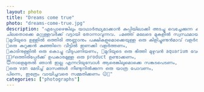 ```yaml
---		
layout: photo
title: "Dreams come true"
photo: "dreams-come-true.jpg"
description: "എപ്പോഴെങ്കിലും യാഥാർത്ഥ്യമാക്കാൻ കുപ്പിയിലാക്കി അടച്ചു വെച്ചേക്കുന്ന കുറേ സ്വപ്നങ്ങൾ ഉണ്ട് എല്ലാവർക്കും... എനിക്കും..
ചിലതൊക്കെ മറ്റുള്ളവർക്ക് വട്ടായി തോന്നാവുന്നവ. ☕മഞ്ഞ് മലേടെ മുകളിൽ സ്വസ്ഥമായിരുന്ന് കട്ടൻചായ കുടിക്കണം,
🌳മുറിയുടെ ഉള്ളിൽ ഒത്തിരി അണ്ണാനും പക്ഷികളുമൊക്കെയുള്ള ഒരു കിളിച്ചുണ്ടൻമാവ് വളർത്തണം,
🦊ഒരു കുറുക്കൻ കുഞ്ഞിനെ വീട്ടിൽ ഇണക്കി വളർത്തണം,
🏡കാടിനുള്ളിൽ ഒരു കൊച്ചു വീടുപണിയണം, 🐠മുറിയുടെ ഒരു ഭിത്തി മുഴുവൻ aquarium വേണം,
💁🏻‍♂️ഒത്തിരിപ്പേർക്ക്‌ ഉപകാരമുള്ള ഒരു product ഉണ്ടാക്കണം,
😇നാളെമുതൽ ഞാൻ ഇല്ല എന്നറിയുമ്പോൾ ആരെങ്കിലുമൊക്കെ സങ്കടപെടണം,
🚌ഒരു van മേടിച്ച് മാസങ്ങൾ നീണ്ടുനിൽക്കുന്ന ഒരു യാത്ര പോവണം,
പിന്നെ, ഇത്രേം വായിച്ചവരെ സമ്മതിക്കണം 😉🤗"
categories: ["photographs"]
---
```

